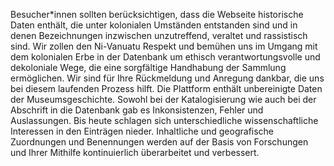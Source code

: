 Besucher\*innen sollten berücksichtigen, dass die Webseite historische
Daten enthält, die unter kolonialen Umständen entstanden sind und in
denen Bezeichnungen inzwischen unzutreffend, veraltet und rassistisch
sind. Wir zollen den Ni-Vanuatu Respekt und bemühen uns im Umgang mit
dem kolonialen Erbe in der Datenbank um ethisch verantwortungsvolle und
dekoloniale Wege, die eine sorgfältige Handhabung der Sammlung
ermöglichen. Wir sind für Ihre Rückmeldung und Anregung dankbar, die uns
bei diesem laufenden Prozess hilft. Die Plattform enthält unbereinigte
Daten der Museumsgeschichte. Sowohl bei der Katalogisierung wie auch bei
der Abschrift in die Datenbank gab es Inkonsistenzen, Fehler und
Auslassungen. Bis heute schlagen sich unterschiedliche wissenschaftliche
Interessen in den Einträgen nieder. Inhaltliche und geografische
Zuordnungen und Benennungen werden auf der Basis von Forschungen und
Ihrer Mithilfe kontinuierlich überarbeitet und verbessert.


